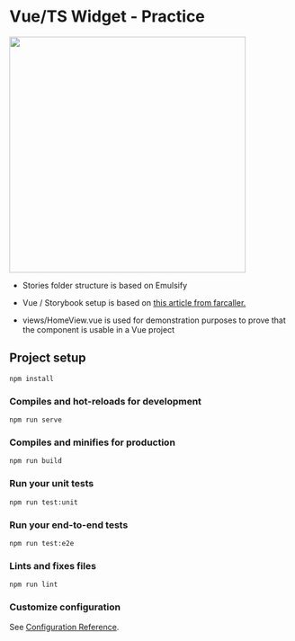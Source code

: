 # Vue/TS Widget - Practice

<img width="420px" src="./.github/preview.gif" />

- Stories folder structure is based on Emulsify
- Vue / Storybook setup is based on [this article from farcaller.](https://farcaller.medium.com/vue-storybook-typescript-starting-a-new-project-with-best-practices-in-mind-3fc7b3ceae4e)

- views/HomeView.vue is used for demonstration purposes to prove that the component is usable in a Vue project


## Project setup
```
npm install
```

### Compiles and hot-reloads for development
```
npm run serve
```

### Compiles and minifies for production
```
npm run build
```

### Run your unit tests
```
npm run test:unit
```

### Run your end-to-end tests
```
npm run test:e2e
```

### Lints and fixes files
```
npm run lint
```

### Customize configuration
See [Configuration Reference](https://cli.vuejs.org/config/).
